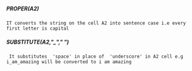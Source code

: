 ##### PROPER(A2)
``` IT converts the string on the cell A2 into sentence case i.e every first letter is capital ```

##### SUBSTITUTE(A2,"_"," ")
``` It substitutes  'space' in place of  'underscore' in A2 cell e.g i_am_amazing will be converted to i am amazing```
